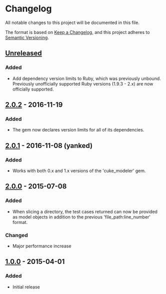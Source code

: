 # Changelog
All notable changes to this project will be documented in this file.

The format is based on [Keep a Changelog](https://keepachangelog.com/en/1.0.0/),
and this project adheres to [Semantic Versioning](https://semver.org/spec/v2.0.0.html).

## [Unreleased]

### Added

 - Add dependency version limits to Ruby, which was previously unbound. Previously unofficially supported Ruby versions (1.9.3 - 2.x) are now officially supported.


## [2.0.2] - 2016-11-19

### Added

 -  The gem now declares version limits for all of its dependencies.


## [2.0.1] - 2016-11-08 (yanked)

### Added

 - Works with both 0.x and 1.x versions of the 'cuke_modeler' gem.


## [2.0.0] - 2015-07-08

### Added

 - When slicing a directory, the test cases returned can now be provided as model objects in addition to the
   previous 'file_path:line_number' format.

### Changed

 -  Major performance increase


## [1.0.0] - 2015-04-01

### Added

 - Initial release

[Unreleased]: https://github.com/grange-insurance/cuke_slicer/compare/v2.0.2...HEAD
[2.0.2]: https://github.com/grange-insurance/cuke_slicer/compare/v2.0.1...v2.0.2
[2.0.1]: https://github.com/grange-insurance/cuke_slicer/compare/v2.0.0...v2.0.1
[2.0.0]: https://github.com/grange-insurance/cuke_slicer/compare/v1.0.0...v2.0.0
[1.0.0]: https://github.com/grange-insurance/cuke_slicer/compare/1c6e64b963d97f9037f1dc1ebcb6f8f9966f3b71...v1.0.0

